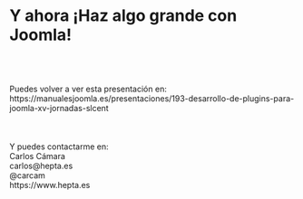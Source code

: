 

<h1>Y ahora ¡Haz algo grande con Joomla!</h1>

<div>
<br/>
<br/>
<br/>
Puedes volver a ver esta presentación en: 
<br/>
https://manualesjoomla.es/presentaciones/193-desarrollo-de-plugins-para-joomla-xv-jornadas-slcent
</div>
<div>
<br/>
<br/>
<br/>
Y puedes contactarme en:
<br/>
Carlos Cámara
<br/>
carlos@hepta.es
<br/>
@carcam
<br/>
https://www.hepta.es
</div>
